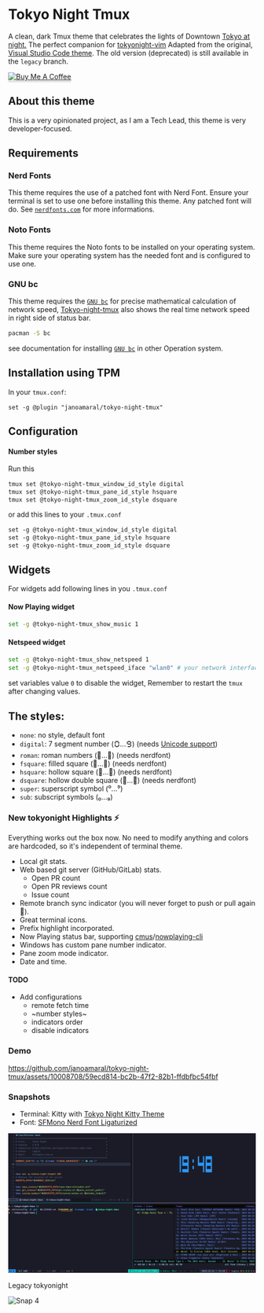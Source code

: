 # Tokyo Night Tmux

A clean, dark Tmux theme that celebrates the lights of Downtown [Tokyo at night.](https://www.google.com/search?q=tokyo+night&newwindow=1&sxsrf=ACYBGNRiOGCstG_Xohb8CgG5UGwBRpMIQg:1571032079139&source=lnms&tbm=isch&sa=X&ved=0ahUKEwiayIfIhpvlAhUGmuAKHbfRDaIQ_AUIEigB&biw=1280&bih=666&dpr=2)
The perfect companion for [tokyonight-vim](https://github.com/ghifarit53/tokyonight-vim)
Adapted from the original, [Visual Studio Code theme](https://github.com/enkia/tokyo-night-vscode-theme).
The old version (deprecated) is still available in the `legacy` branch.

<a href="https://www.buymeacoffee.com/jano" target="_blank"><img src="https://www.buymeacoffee.com/assets/img/custom_images/orange_img.png" alt="Buy Me A Coffee" style="height: 41px !important;width: 174px !important;box-shadow: 0px 3px 2px 0px rgba(190, 190, 190, 0.5) !important;-webkit-box-shadow: 0px 3px 2px 0px rgba(190, 190, 190, 0.5) !important;" ></a>

## About this theme

This is a very opinionated project, as I am a Tech Lead, this theme is very developer-focused.

## Requirements

### Nerd Fonts

This theme requires the use of a patched font with Nerd Font. Ensure your terminal is set to use one before installing this theme. Any patched font will do. See
[`nerdfonts.com`](https://www.nerdfonts.com/) for more informations.

### Noto Fonts

This theme requires the Noto fonts to be installed on your operating system. Make sure your operating system has the needed font and is configured to use one.

### GNU bc
This theme requires the [`GNU bc`](https://www.gnu.org/software/bc/) for precise mathematical calculation of network speed, [Tokyo-night-tmux](https://github.com/janoamaral/tokyo-night-tmux) also shows the real time network speed in right side of status bar.

```bash
pacman -S bc
```
see documentation for installing [`GNU bc`](https://www.gnu.org/software/bc/) in other Operation system.

## Installation using TPM

In your `tmux.conf`:
```
set -g @plugin "janoamaral/tokyo-night-tmux"
```

## Configuration


#### Number styles

Run this

```
tmux set @tokyo-night-tmux_window_id_style digital
tmux set @tokyo-night-tmux_pane_id_style hsquare
tmux set @tokyo-night-tmux_zoom_id_style dsquare
```

or add this lines to your  `.tmux.conf`

```
set -g @tokyo-night-tmux_window_id_style digital
set -g @tokyo-night-tmux_pane_id_style hsquare
set -g @tokyo-night-tmux_zoom_id_style dsquare
```

## Widgets

For widgets add following lines in you `.tmux.conf`

#### Now Playing widget

```bash
set -g @tokyo-night-tmux_show_music 1
```

#### Netspeed widget

```bash
set -g @tokyo-night-tmux_show_netspeed 1
set -g @tokyo-night-tmux_netspeed_iface "wlan0" # your network interface, find with ip link
```
set variables value `0` to disable the widget, Remember to restart the `tmux` after changing values.

## The styles:

- `none`: no style, default font
- `digital`: 7 segment number (🯰...🯹) (needs [Unicode support](https://github.com/janoamaral/tokyo-night-tmux/issues/36#issuecomment-1907072080)) 
- `roman`: roman numbers (󱂈...󱂐) (needs nerdfont)
- `fsquare`: filled square (󰎡...󰎼) (needs nerdfont)
- `hsquare`: hollow square (󰎣...󰎾) (needs nerdfont)
- `dsquare`: hollow double square (󰎡...󰎼) (needs nerdfont)
- `super`: superscript symbol (⁰...⁹)
- `sub`: subscript symbols (₀...₉) 

### New tokyonight Highlights ⚡

Everything works out the box now. No need to modify anything and colors are hardcoded, 
so it's independent of terminal theme.

- Local git stats.
- Web based git server (GitHub/GitLab) stats.
    - Open PR count
    - Open PR reviews count 
    - Issue count
- Remote branch sync indicator (you will never forget to push or pull again 🤪).
- Great terminal icons.
- Prefix highlight incorporated.
- Now Playing status bar, supporting [cmus]/[nowplaying-cli]
- Windows has custom pane number indicator.
- Pane zoom mode indicator.
- Date and time.

#### TODO

- Add configurations
  - remote fetch time
  - ~number styles~
  - indicators order
  - disable indicators

### Demo

https://github.com/janoamaral/tokyo-night-tmux/assets/10008708/59ecd814-bc2b-47f2-82b1-ffdbfbc54fbf

### Snapshots

- Terminal: Kitty with [Tokyo Night Kitty Theme](https://github.com/davidmathers/tokyo-night-kitty-theme)
- Font: [SFMono Nerd Font Ligaturized](https://github.com/shaunsingh/SFMono-Nerd-Font-Ligaturized)

![Snap 5](snaps/logico.png)

Legacy tokyonight

![Snap 4](snaps/l01.png)

[cmus]: https://cmus.github.io/
[nowplaying-cli]: https://github.com/kirtan-shah/nowplaying-cli
